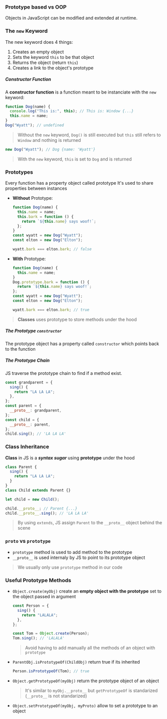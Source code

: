 ### Prototype based vs OOP

Objects in JavaScript can be modified and extended at runtime.

### The `new` Keyword

The new keyword does 4 things:

1. Creates an empty object
2. Sets the keyword `this` to be that object
3. Returns the object (return `this`)
4. Creates a link to the object's prototype

##### Constructor Function

A **constructor function** is a function meant to be instanciate with the `new` keyword:

```javascript
function Dog(name) {
  console.log("This is:", this); // This is: Window {...}
  this.name = name;
}
Dog("Wyatt"); // undefined
```

> Without the `new` keyword, `Dog()` is still executed but `this` still refers to `Window` and nothing is returned

```javascript
new Dog("Wyatt"); // Dog {name: 'Wyatt'}
```

> With the `new` keyword, `this` is set to `Dog` and is returned

### Prototypes

Every function has a property object called prototype
It's used to share properties between instances

- **Without** Prototype:

  ```javascript
  function Dog(name) {
    this.name = name;
    this.bark = function () {
      return `${this.name} says woof!`;
    };
  }
  const wyatt = new Dog("Wyatt");
  const elton = new Dog("Elton");

  wyatt.bark === elton.bark; // false
  ```

- **With** Prototype:

  ```javascript
  function Dog(name) {
    this.name = name;
  }
  Dog.prototype.bark = function () {
    return `${this.name} says woof!`;
  };
  const wyatt = new Dog("Wyatt");
  const elton = new Dog("Elton");

  wyatt.bark === elton.bark; // true
  ```

> **Classes** uses prototype to store methods under the hood

##### The Prototype `constructor`

The prototype object has a property called `constructor` which points back to the function

##### The Prototype Chain

JS traverse the prototype chain to find if a method exist.

```javascript
const grandparent = {
  sing() {
    return "LA LA LA";
  },
};
const parent = {
  __proto__: grandparent,
};
const child = {
  __proto__: parent,
};
child.sing(); // 'LA LA LA'
```

### Class Inheritance

**Class** in JS is a **_syntax sugar_** using **prototype** under the hood

```javascript
class Parent {
  sing() {
    return "LA LA LA";
  }
}
class Child extends Parent {}

let child = new Child();

child.__proto__; // Parent {...}
child.__proto__.sing(); // 'LA LA LA'
```

> By using `extends`, JS assign `Parent` to the `__proto__` object behind the scene

### `proto` vs `prototype`

- `prototype` method is used to add method to the prototype
- `__proto__` is used internaly by JS to point to its prototype object

> We usually only use `prototype` method in our code

### Useful Prototype Methods

- `Object.create(myObj)` create an **empty object with the prototype** set to the object passed in argument

  ```javascript
  const Person = {
    sing() {
      return "LALALA";
    },
  };

  const Tom = Object.create(Person);
  Tom.sing(); // 'LALALA'
  ```

  > Avoid having to add manually all the methods of an object with `prototype`

- `ParentObj.isPrototypeOf(ChildObj)` return true if its inherited

  ```javascript
  Person.isPrototypeOf(Tom); // true
  ```

- `Object.getPrototypeOf(myObj)` return the prototype object of an object

  > It's similar to `myObj.__proto__` but `getPrototypeOf` is standarized (`__proto__` is not standarized)

- `Object.setPrototypeOf(myObj, myProto)` allow to set a prototype to an object
